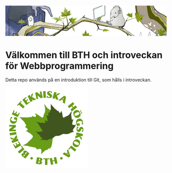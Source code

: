 ![dbwebbisar banner](./dbwebbisar.jpg)
# Välkommen till BTH och introveckan för Webbprogrammering 

Detta repo används på en introduktion till Git, som hålls i introveckan. 

![BTH dbwebb leaf](./bth-leaf.png)
